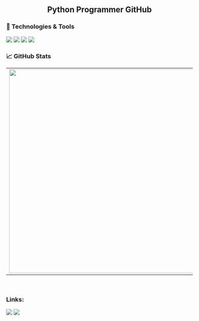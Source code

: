 
<h2 align="center">Python Programmer GitHub</h2>

### 🔧 Technologies & Tools

![](https://img.shields.io/badge/OS-Linux-informational?style=flat-square&logo=linux&logoColor=white&color=5194f0&bgcolor=110d17)
![](https://img.shields.io/badge/Editor-PyCharm-informational?style=flat-square&logo=PyCharm&logoColor=white&color=5194f0)
![](https://img.shields.io/badge/Code-Python-informational?style=flat-square&logo=python&logoColor=white&color=5194f0)
![](https://img.shields.io/badge/Platform-Arduino-informational?style=flat-square&logo=arduino&logoColor=white&color=5194f0&bgcolor=110d17)

### 📈 GitHub Stats

<p align="center">
  <table>
  <tr>
      <td><img width="550px" align="left" src="https://github-readme-stats.vercel.app/api?username=pendosv&hide_border=true&count_private=false&layout=compact&hide_title=true&show_icons=true&theme=dark&icon_color=5194f0&bg_color=0d1117" /></td>
      <td><img width="550px" src="https://github-readme-stats.vercel.app/api/top-langs/?username=pendosv&hide=html&layout=compact&hide_border=true&hide_title=true&theme=dark&icon_color=5194f0&bg_color=0d1117" /></td>
  </tr>   
</table>
</p>

<br />

<p>
  <h3>Links:</h3>
  <a href="https://t.me/pend0s"><img src="https://img.shields.io/badge/-Pendos-5194f0?style=flat-square&logo=Telegram" /></a>
  <a href="mailto:djvlad967891@gmail.com"><img src="https://img.shields.io/badge/-GMail-5194f0?style=flat-square&logo=Gmail" /></a>
</p>
